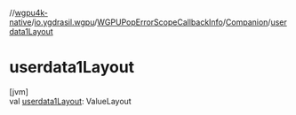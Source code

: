 //[wgpu4k-native](../../../../index.md)/[io.ygdrasil.wgpu](../../index.md)/[WGPUPopErrorScopeCallbackInfo](../index.md)/[Companion](index.md)/[userdata1Layout](userdata1-layout.md)

# userdata1Layout

[jvm]\
val [userdata1Layout](userdata1-layout.md): ValueLayout